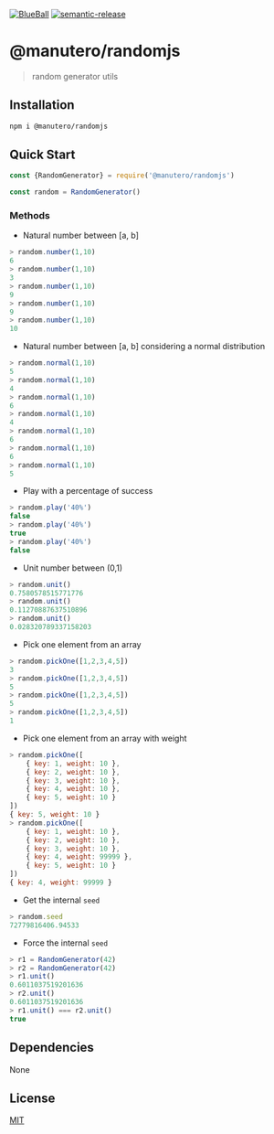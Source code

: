 [![BlueBall](https://github.com/manutero/randomjs/actions/workflows/blue-ball.yaml/badge.svg)](https://github.com/manutero/randomjs/actions/workflows/blue-ball.yaml)
[![semantic-release](https://img.shields.io/badge/%20%20%F0%9F%93%A6%F0%9F%9A%80-semantic--release-e10079.svg)](https://github.com/semantic-release/semantic-release)

# @manutero/randomjs

> random generator utils

## Installation
```bash
npm i @manutero/randomjs
```

## Quick Start

```js
const {RandomGenerator} = require('@manutero/randomjs')

const random = RandomGenerator()
```

### Methods

- Natural number between [a, b]

```js
> random.number(1,10)
6
> random.number(1,10)
3
> random.number(1,10)
9
> random.number(1,10)
9
> random.number(1,10)
10
```

- Natural number between [a, b] considering a normal distribution

```js
> random.normal(1,10)
5
> random.normal(1,10)
4
> random.normal(1,10)
6
> random.normal(1,10)
4
> random.normal(1,10)
6
> random.normal(1,10)
6
> random.normal(1,10)
5
```

- Play with a percentage of success

```js
> random.play('40%')
false
> random.play('40%')
true
> random.play('40%')
false
```

- Unit number between (0,1)

```js
> random.unit()
0.7580578515771776
> random.unit()
0.11270887637510896
> random.unit()
0.028320789337158203
```

- Pick one element from an array
```js
> random.pickOne([1,2,3,4,5])
3
> random.pickOne([1,2,3,4,5])
5
> random.pickOne([1,2,3,4,5])
5
> random.pickOne([1,2,3,4,5])
1
```

- Pick one element from an array with weight
```js
> random.pickOne([
    { key: 1, weight: 10 },
    { key: 2, weight: 10 },
    { key: 3, weight: 10 },
    { key: 4, weight: 10 },
    { key: 5, weight: 10 }
])
{ key: 5, weight: 10 }
> random.pickOne([
    { key: 1, weight: 10 },
    { key: 2, weight: 10 },
    { key: 3, weight: 10 },
    { key: 4, weight: 99999 },
    { key: 5, weight: 10 }
])
{ key: 4, weight: 99999 }
```

- Get the internal `seed`
```js
> random.seed
72779816406.94533
```
- Force the internal `seed`
```js
> r1 = RandomGenerator(42)
> r2 = RandomGenerator(42)
> r1.unit()
0.6011037519201636
> r2.unit()
0.6011037519201636
> r1.unit() === r2.unit()
true
```

## Dependencies

None

## License

[MIT](LICENSE)
